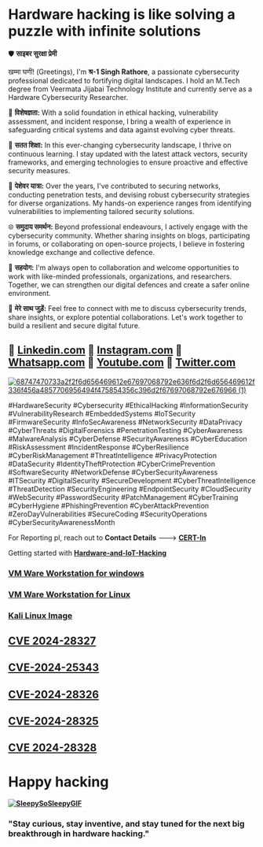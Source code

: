 # **Hardware hacking is like solving a puzzle with infinite solutions**


🛡️ **साइबर सुरक्षा प्रेमी**

खम्मा घणी! (Greetings), I'm **श्र-1 Singh Rathore**, a passionate cybersecurity professional dedicated to fortifying digital landscapes. I hold an M.Tech degree from Veermata Jijabai Technology Institute and currently serve as a Hardware Cybersecurity Researcher.

🔐 **विशेषज्ञता:**
With a solid foundation in ethical hacking, vulnerability assessment, and incident response, I bring a wealth of experience in safeguarding critical systems and data against evolving cyber threats.

🚀 **सतत शिक्षा:**
In this ever-changing cybersecurity landscape, I thrive on continuous learning. I stay updated with the latest attack vectors, security frameworks, and emerging technologies to ensure proactive and effective security measures.

💼 **पेशेवर यात्रा:**
Over the years, I've contributed to securing networks, conducting penetration tests, and devising robust cybersecurity strategies for diverse organizations. My hands-on experience ranges from identifying vulnerabilities to implementing tailored security solutions.

🌐 **समुदाय समर्थन:**
Beyond professional endeavours, I actively engage with the cybersecurity community. Whether sharing insights on blogs, participating in forums, or collaborating on open-source projects, I believe in fostering knowledge exchange and collective defence.

👥 **सहयोग:**
I'm always open to collaboration and welcome opportunities to work with like-minded professionals, organizations, and researchers. Together, we can strengthen our digital defences and create a safer online environment.

📧 **मेरे साथ जुड़ें:**
Feel free to connect with me to discuss cybersecurity trends, share insights, or explore potential collaborations. Let's work together to build a resilient and secure digital future.

## 🔗 **[Linkedin.com](https://www.linkedin.com/in/shravan-s-628b36172/)**     🔗 **[Instagram.com](https://www.instagram.com/shrrra.1/)**     🔗 **[Whatsapp.com](https://api.whatsapp.com/send?phone=9326696110)**     🔗 **[Youtube.com](https://www.youtube.com/@aloneistvines7457)** 🔗 **[Twitter.com](https://twitter.com/rathor_shravan)**

[![68747470733a2f2f6d656469612e67697068792e636f6d2f6d656469612f336f456a4857706956494f475854356c396d2f67697068792e676966 (1)](https://github.com/ShravanSinghRathore/ShravanSinghRathore/assets/161594463/c7ed3ca7-de07-4f0e-8f74-61c900e5d6da)](https://camo.githubusercontent.com/e02c901965934f0596aebd1e107b591b4a4c9ec21ab01a0936fed761eaa242b7/68747470733a2f2f6d656469612e67697068792e636f6d2f6d656469612f336f456a4857706956494f475854356c396d2f67697068792e676966)


#HardwareSecurity #Cybersecurity #EthicalHacking #InformationSecurity #VulnerabilityResearch #EmbeddedSystems #IoTSecurity #FirmwareSecurity #InfoSecAwareness #NetworkSecurity #DataPrivacy #CyberThreats #DigitalForensics #PenetrationTesting #CyberAwareness #MalwareAnalysis #CyberDefense #SecurityAwareness #CyberEducation #RiskAssessment #IncidentResponse #CyberResilience #CyberRiskManagement #ThreatIntelligence #PrivacyProtection #DataSecurity #IdentityTheftProtection #CyberCrimePrevention #SoftwareSecurity #NetworkDefense #CyberSecurityAwareness #ITSecurity #DigitalSecurity #SecureDevelopment #CyberThreatIntelligence #ThreatDetection #SecurityEngineering #EndpointSecurity #CloudSecurity #WebSecurity #PasswordSecurity #PatchManagement #CyberTraining #CyberHygiene #PhishingPrevention #CyberAttackPrevention #ZeroDayVulnerabilities #SecureCoding #SecurityOperations #CyberSecurityAwarenessMonth

For Reporting pl, reach out to **Contact Details** ---> **[CERT-In](https://www.cve.org/PartnerInformation/ListofPartners/partner/CERT-In)** 

Getting started with [**Hardware-and-IoT-Hacking**](https://github.com/CyberSecurityUP/Awesome-Hardware-and-IoT-Hacking)

### [VM Ware Workstation for windows](https://www.vmware.com/go/getplayer-win)
### [VM Ware Workstation for Linux](https://www.vmware.com/go/getplayer-linux)
### [Kali Linux Image](https://cdimage.kali.org/kali-2024.1/kali-linux-2024.1-installer-amd64.iso)


## [**CVE 2024-28327**](https://cve.mitre.org/cgi-bin/cvename.cgi?name=2024-28327)
## [**CVE-2024-25343**](https://cve.mitre.org/cgi-bin/cvename.cgi?name=CVE-2024-25343)
## [**CVE-2024-28326**](https://cve.mitre.org/cgi-bin/cvename.cgi?name=CVE-2024-28326)
## [**CVE-2024-28325**](https://cve.mitre.org/cgi-bin/cvename.cgi?name=CVE-2024-28325)
## [**CVE 2024-28328**](https://cve.mitre.org/cgi-bin/cvename.cgi?name=2024-28328)

# **Happy hacking**

**[![SleepySoSleepyGIF](https://github.com/ShravanSinghRathore/ShravanSinghRathore/assets/161594463/709fbb6f-f9a5-4294-b901-9e608ed408bb)](https://cveform.mitre.org/)**
### **"Stay curious, stay inventive, and stay tuned for the next big breakthrough in hardware hacking."**
